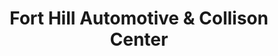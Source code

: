---
title: "Fort Hill Automotive & Collison Center"
url: /lynchburg/fort-hill-automotive-and-collison-center/
shop: car repair
---